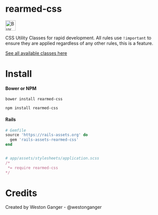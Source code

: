 # rearmed-css
<a href='https://ko-fi.com/A5071NK' target='_blank'><img height='32' style='border:0px;height:32px;' src='https://az743702.vo.msecnd.net/cdn/kofi1.png?v=a' border='0' alt='Buy Me a Coffee' /></a> 

CSS Utility Classes for rapid development. All rules use `!important` to ensure they are applied regardless of any other rules, this is a feature.

[See all available classes here](https://github.com/westonganger/rearmed-css/blob/master/src/rearmed.scss)

# Install

#### Bower or NPM
```
bower install rearmed-css

npm install rearmed-css
```

#### Rails
```ruby
# Gemfile
source 'https://rails-assets.org' do
  gem 'rails-assets-rearmed-css'
end


# app/assets/stylesheets/application.scss
/*
 *= require rearmed-css
*/
```

# Credits
Created by Weston Ganger - @westonganger
